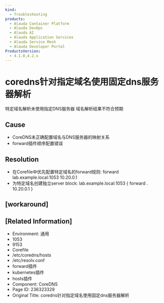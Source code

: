 ```yaml
---
kind:
  - Troubleshooting
products:
  - Alauda Container Platform
  - Alauda DevOps
  - Alauda AI
  - Alauda Application Services
  - Alauda Service Mesh
  - Alauda Developer Portal
ProductsVersion:
  - 4.1.0,4.2.x
---
```

<!-- A type of document that involves encountering a fault, diagnosing it, performing root cause analysis, and providing solutions. -->

# coredns针对指定域名使用固定dns服务器解析

特定域名解析未使用指定DNS服务器 域名解析结果不符合预期

## Cause
- CoreDNS未正确配置域名与DNS服务器的映射关系
- forward插件顺序配置错误

## Resolution
- 在Corefile中优先配置特定域名的forward规则: forward lab.example.local:1053 10.20.0.1
- 为特定域名创建独立server block: lab.example.local:1053 { forward . 10.20.0.1 }

## [workaround]

## [Related Information]
- Environment: 通用
- 1053
- 9153
- Corefile
- /etc/coredns/hosts
- /etc/resolv.conf
- forward插件
- kubernetes插件
- hosts插件
- Component: CoreDNS
- Page ID: 236323329
- Original Title: coredns针对指定域名使用固定dns服务器解析
